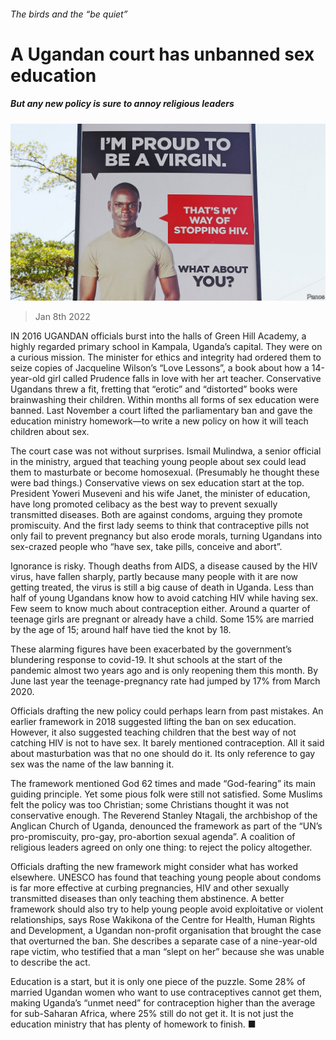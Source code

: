 ###### The birds and the “be quiet”

# A Ugandan court has unbanned sex education 

##### But any new policy is sure to annoy religious leaders 

![image](images/20220108_MAP004_0.jpg) 

> Jan 8th 2022 

IN 2016 UGANDAN officials burst into the halls of Green Hill Academy, a highly regarded primary school in Kampala, Uganda’s capital. They were on a curious mission. The minister for ethics and integrity had ordered them to seize copies of Jacqueline Wilson’s “Love Lessons”, a book about how a 14-year-old girl called Prudence falls in love with her art teacher. Conservative Ugandans threw a fit, fretting that “erotic” and “distorted” books were brainwashing their children. Within months all forms of sex education were banned. Last November a court lifted the parliamentary ban and gave the education ministry homework—to write a new policy on how it will teach children about sex.

The court case was not without surprises. Ismail Mulindwa, a senior official in the ministry, argued that teaching young people about sex could lead them to masturbate or become homosexual. (Presumably he thought these were bad things.) Conservative views on sex education start at the top. President Yoweri Museveni and his wife Janet, the minister of education, have long promoted celibacy as the best way to prevent sexually transmitted diseases. Both are against condoms, arguing they promote promiscuity. And the first lady seems to think that contraceptive pills not only fail to prevent pregnancy but also erode morals, turning Ugandans into sex-crazed people who “have sex, take pills, conceive and abort”.


Ignorance is risky. Though deaths from AIDS, a disease caused by the HIV virus, have fallen sharply, partly because many people with it are now getting treated, the virus is still a big cause of death in Uganda. Less than half of young Ugandans know how to avoid catching HIV while having sex. Few seem to know much about contraception either. Around a quarter of teenage girls are pregnant or already have a child. Some 15% are married by the age of 15; around half have tied the knot by 18.

These alarming figures have been exacerbated by the government’s blundering response to covid-19. It shut schools at the start of the pandemic almost two years ago and is only reopening them this month. By June last year the teenage-pregnancy rate had jumped by 17% from March 2020.

Officials drafting the new policy could perhaps learn from past mistakes. An earlier framework in 2018 suggested lifting the ban on sex education. However, it also suggested teaching children that the best way of not catching HIV is not to have sex. It barely mentioned contraception. All it said about masturbation was that no one should do it. Its only reference to gay sex was the name of the law banning it.

The framework mentioned God 62 times and made “God-fearing” its main guiding principle. Yet some pious folk were still not satisfied. Some Muslims felt the policy was too Christian; some Christians thought it was not conservative enough. The Reverend Stanley Ntagali, the archbishop of the Anglican Church of Uganda, denounced the framework as part of the “UN’s pro-promiscuity, pro-gay, pro-abortion sexual agenda”. A coalition of religious leaders agreed on only one thing: to reject the policy altogether.

Officials drafting the new framework might consider what has worked elsewhere. UNESCO has found that teaching young people about condoms is far more effective at curbing pregnancies, HIV and other sexually transmitted diseases than only teaching them abstinence. A better framework should also try to help young people avoid exploitative or violent relationships, says Rose Wakikona of the Centre for Health, Human Rights and Development, a Ugandan non-profit organisation that brought the case that overturned the ban. She describes a separate case of a nine-year-old rape victim, who testified that a man “slept on her” because she was unable to describe the act.

Education is a start, but it is only one piece of the puzzle. Some 28% of married Ugandan women who want to use contraceptives cannot get them, making Uganda’s “unmet need” for contraception higher than the average for sub-Saharan Africa, where 25% still do not get it. It is not just the education ministry that has plenty of homework to finish. ■

